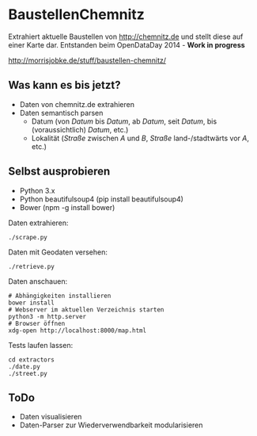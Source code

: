 BaustellenChemnitz
==================

Extrahiert aktuelle Baustellen von http://chemnitz.de und stellt diese auf einer Karte dar. Entstanden beim OpenDataDay 2014 - **Work in progress**

http://morrisjobke.de/stuff/baustellen-chemnitz/

Was kann es bis jetzt?
----------------------

 * Daten von chemnitz.de extrahieren
 * Daten semantisch parsen
    * Datum (von *Datum* bis *Datum*, ab *Datum*, seit *Datum*, bis (voraussichtlich) *Datum*, etc.)
    * Lokalität (*Straße* zwischen *A* und *B*, *Straße* land-/stadtwärts vor *A*, etc.)

Selbst ausprobieren
-------------------

* Python 3.x
* Python beautifulsoup4 (pip install beautifulsoup4)
* Bower (npm -g install bower)

Daten extrahieren:

	./scrape.py

Daten mit Geodaten versehen:

	./retrieve.py

Daten anschauen:

	# Abhängigkeiten installieren
	bower install
	# Webserver im aktuellen Verzeichnis starten
	python3 -m http.server
	# Browser öffnen
	xdg-open http://localhost:8000/map.html

Tests laufen lassen:

	cd extractors
	./date.py
	./street.py

ToDo
----

 * Daten visualisieren
 * Daten-Parser zur Wiederverwendbarkeit modularisieren
